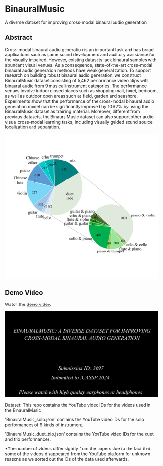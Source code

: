 # BinauralMusic
A diverse dataset for improving cross-modal binaural audio generation

## Abstract
Cross-modal binaural audio generation is an important task and has broad applications such as game sound development and auditory
assistance for the visually impaired. However, existing datasets lack binaural samples with abundant visual venues. As a consequence,
state-of-the-art cross-modal binaural audio generation methods have weak generalization. To support research on building robust binaural audio generation, we construct BinauralMusic dataset consisting of 5,462 performance video clips with binaural audio from 9 musical instrument categories. The performance venues involve indoor closed places such as shopping mall, hotel, bedroom, as well as outdoor open areas such as field, garden and seashore. Experiments show that the performance of the cross-modal binaural audio generation model can be significantly improved by 10.62% by using the BinauralMusic dataset as training material. Moreover, different from previous datasets, the BinauralMusic dataset can also support other audio-visual cross-modal learning tasks, including visually guided sound source localization and separation.

<p align="center">
<img src="dataset.png" alt="Schema represention"
width="1000px"></p>

## Demo Video
Watch the [demo video](https://drive.google.com/file/d/1e4DLtLZcNuG0wR1EuVswiCJGRSP0cACb/view?usp=drive_link). 
<p align="center">
<img src="Demo.jpg" alt="Schema represention"
width="600px"></p>

Dataset:
This repo contains the YouTube video IDs for the videos used in the [BinauralMusic](https://ieeexplore.ieee.org/abstract/document/10448509)

'BinauralMusic_solo.json' contains the YouTube video IDs for the solo performances of 9 kinds of instrument.

'BinauralMusic_duet_trio.json' contains the YouTube video IDs for the duet and trio performances.

*The number of videos differ sightly from the papers due to the fact that some of the videos disappeared from the YouTube platform for unknown reasons as we sorted out the IDs of the data used afterwards.
